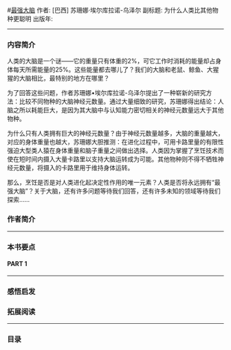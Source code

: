 #[最强大脑](https://)
作者:  [巴西] 苏珊娜·埃尔库拉诺-乌泽尔
副标题: 为什么人类比其他物种更聪明
出版年: 
***
### 内容简介 


人类的大脑是一个谜——它的重量只有体重的2%，可它工作时消耗的能量却占身体每天所需能量的25%。这些能量都去哪儿了？我们的大脑和老鼠、鲸鱼、大猩猩的大脑相比，最特别的地方在哪里？

为了回答这些问题，作者苏珊娜•埃尔库拉诺-乌泽尔提出了一种崭新的研究方法：比较不同物种的大脑神经元数量。通过大量细致的研究，苏珊娜得出结论：人脑之所以耗能巨大，是因为其大脑中与认知能力密切相关的神经元数量远大于其他物种。

为什么只有人类拥有巨大的神经元数量？由于神经元数量越多，大脑的重量越大，对应的身体重量也越大，苏珊娜大胆推测：在进化过程中，可用卡路里量的有限性强迫大型类人猿在身体重量和脑子重量之间做出选择。人类因为掌握了烹饪技术而使在短时间内摄入大量卡路里以支持大脑运转成为可能。其他物种则不得不牺牲神经元数量，将摄入的卡路里用于维持身体运转。

那么，烹饪是否是对人类进化起决定性作用的唯一元素？人类是否将永远拥有“最强大脑”？关于大脑，还有许多问题等待我们回答，还有许多未知的领域等待我们探索……
### 作者简介 
***
### 本书要点
#### PART 1 
***
### 感悟启发
### 拓展阅读
***
### 目录